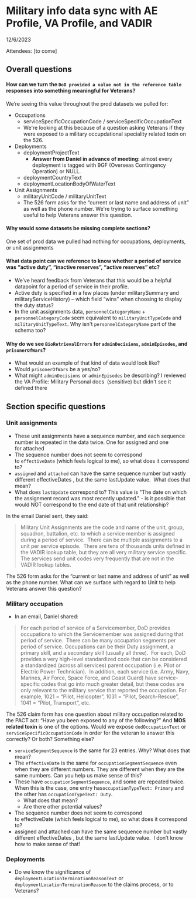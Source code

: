 # Military info data sync with AE Profile, VA Profile, and VADIR

12/6/2023

Attendees: [to come]

## Overall questions
#### How can we turn the  `DoD provided a value not in the reference table` responses into something meaningful for Veterans?
We’re seeing this value throughout the prod datasets we pulled for:
* Occupations
  * serviceSpecificOccupationCode / serviceSpecificOccupationText
  * We're looking at this because of a question asking Veterans if they were exposed to a military occupdational speciality related toxin on the 526.
* Deployments
  * deploymentProjectText
    - **Answer from Daniel in advance of meeting:** almost every deployment is tagged with 9GF (Overseas Contingency Operation) or NULL.  
  * deploymentCountryText
  * deploymentLocationBodyOfWaterText
* Unit Assignments
  * militaryUnitCode / militaryUnitText
  * The 526 form asks for the “current or last name and address of unit” as well as the phone number. We're trying to surface something useful to help Veterans answer this question.

#### Why would some datasets be missing complete sections?
One set of prod data we pulled had nothing for occupations, deployments, or unit assignments

#### What data point can we reference to know whether a period of service was “active duty”, “inactive reserves”, “active reserves” etc? 
- We’ve heard feedback from Veterans that this would be a helpful datapoint for a period of service in their profile.
- Active duty is specified in a few places (under militarySummary and militaryServiceHistory) – which field “wins” when choosing to display the duty status?
- In the unit assignments data, `personnelCategoryName` + `personnelCategoryCode` seem equivalent to `militaryUnitTypeCode` and `militaryUnitTypeText`. Why isn't `personnelCategoryName` part of the schema too?

#### Why do we see `BioRetrievalErrors` for `adminDecisions`, `adminEpisodes`, and `prisonerOfWars`?
- What would an example of that kind of data would look like?  
- Would `prisonerOfWars` be a yes/no? 
- What might `adminDecisions` or `adminEpisodes` be describing? I reviewed the VA Profile: Military Personal docs  (sensitive) but didn't see it defined there

## Section specific questions

### Unit assignments
* These unit assignments have a sequence number, and each sequence number is repeated in the data twice. One for assigned and one for attached
* The sequence number does not seem to correspond to `effectiveDate` (which feels logical to me), so what does it correspond to?
* `assigned` and `attached` can have the same sequence number but vastly different effectiveDates , but the same lastUpdate value.  What does that mean?
* What does `lastUpdate` correspond to? This value is "The date on which the assignment record was most recently updated." - is it possible that would NOT correspond to the end date of that unit relationship?

In the email Daniel sent, they said:
> Military Unit Assignments are the code and name of the unit, group, squadron, battalion, etc. to which a service member is assigned during a period of service.  There can be multiple assignments to a unit per service episode.  There are tens of thousands units defined in the VADIR lookup table, but they are all very military service specific.  The services send unit codes very frequently that are not in the VADIR lookup tables.

The 526 form asks for the “current or last name and address of unit” as well as the phone number. What can we surface with regard to Unit to help Veterans answer this question?


### Military occupation
- In an email, Daniel shared:
> For each period of service of a Servicemember, DoD provides occupations to which the Servicemember was assigned during that period of service.  There can be many occupation segments per period of service. Occupations can be their Duty assignment, a primary skill, and a secondary skill (usually all three).  For each, DoD provides a very high-level standardized code that can be considered a standardized (across all services) parent occupation (i.e. Pilot or Electric Power Technician).  In addition, each service (i.e. Army, Navy, Marines, Air Force, Space Force, and Coast Guard) have service-specific codes that go into much greater detail, but these codes are only relevant to the military service that reported the occupation. For example, 1021 = “Pilot, Helicopter”, 1031 = “Pilot, Search-Rescue”, 1041 = “Pilot, Transport”, etc.
> 
The 526 claim form has one question about military occupation related to the PACT act: “Have you been exposed to any of the following?” And **MOS related toxin** is one of the options.  Would we expose `dodOccupationText` or `serviceSpecificOccupationCode` in order for the veteran to answer this correctly? Or both? Something else? 

* `serviceSegmentSequence` is the same for 23 entries. Why? What does that mean?
* The `effectiveDate` is the same for `occupationSegmentSequence` even when they are different numbers.  They are different when they are the same numbers. Can you help us make sense of this?
* These  have `occupationSegmentSequence`, and some are repeated twice. When this is the case,  one entry has`occupationTypeText: Primary` and the other has `occupationTypeText: Duty`. 
  * What does that mean? 
  * Are there other potential values?
* The sequence number does not seem to correspond to effectiveDate (which feels logical to me), so what does it correspond to?
* assigned and attached can have the same sequence number but vastly different effectiveDates , but the same lastUpdate value.  I don’t know how to make sense of that!

### Deployments
- Do we know the significance of `deploymentLocationTerminationReasonText` or `deploymentLocationTerminationReason` to the claims process, or to Veterans?
